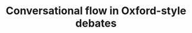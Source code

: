 ---
title: Conversational flow in Oxford-style debates
authors: Justine Zhang, Ravi Kumar, Sujith Ravi, Cristian Danescu-Niculescu-Mizil
venue: Proceedings of NAACL 2016.
---